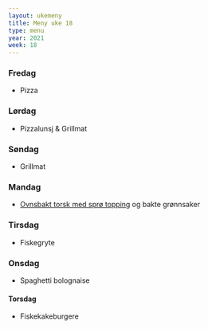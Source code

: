 ```yaml
---
layout: ukemeny
title: Meny uke 18
type: menu
year: 2021
week: 18
---
```


### Fredag

- Pizza

### Lørdag

- Pizzalunsj & Grillmat

### Søndag

- Grillmat

### Mandag

- [Ovnsbakt torsk med sprø topping](https://www.godt.no/#!/oppskrift/8246/ovnsbakt-torsk-med-sproe-topping-kapers-og-sitronsmoer) og bakte grønnsaker

### Tirsdag

- Fiskegryte

### Onsdag

- Spaghetti bolognaise

#### Torsdag

- Fiskekakeburgere
